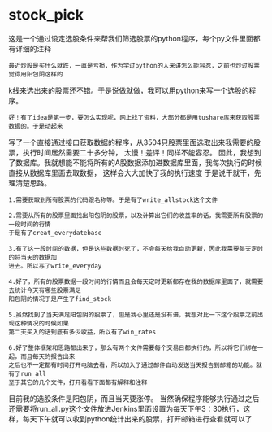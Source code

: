 # stock_pick
这是一个通过设定选股条件来帮我们筛选股票的python程序，每个py文件里面都有详细的注释

	最近炒股是买什么就跌，一直是亏损，作为学过python的人来讲怎么能容忍，之前也炒过股票觉得用阳包阴这样的
k线来选出来的股票还不错。于是说做就做，我可以用python来写一个选股的程序。

	好！有了idea是第一步，要怎么实现呢，网上找了资料，大部分都是用tushare库来获取股票数据的。于是动起来
写了一个直接通过接口获取数据的程序，从3504只股票里面选取出来我需要的股票，执行时间居然需要二十多分钟，
太慢！差评！同样不能容忍。
	因此，我想到了数据库。我就想能不能将所有的A股数据添加进数据库里面，我每次执行的时候直接从数据库里面去取数据，
这样会大大加快了我的执行速度
	于是说干就干，先理清楚思路。
	
	1.需要获取到所有股票的代码跟名称等。于是有了write_allstock这个文件
	
	2.需要从所有的股票里面找出阳包阴的股票，以及计算出它们的收益率的话，我需要所有股票的一段时间的行情
	于是有了creat_everydatebase
	
	3.有了这一段时间的数据，但是这些数据时死了，不会每天给我自动更新，因此我需要每天定时的将当天的数据加
	进去。所以写了write_everyday
	
	4.好了，所有的股票数据一段时间的行情而且会每天定时更新都存在我的数据库里面了，就需要去统计今天有哪些股票满足
	阳包阴的情况于是产生了find_stock
	
	5.虽然找到了当天满足阳包阴的股票了，但是我心里还是没有谱，我想对比一下这个股票之前出现这种情况的时候如果
	第二天买入的话到底有多少收益，所以有了win_rates
	
	6.好了整体框架和思路都出来了，那么有两个文件需要每个交易日都执行的，所以将它们绑在一起，而且每天的报告出来
	之后也不一定都有时间打开电脑去看，所以加入了通过邮件自动发送当天报告到邮箱的功能。就有了run_all
	至于其它的几个文件，打开看看下面都有解释和注释
	

目前我的选股条件是阳包阴，而且当天要涨停。
当然确保程序能够执行通过之后还需要将run_all.py这个文件放进Jenkins里面设置为每天下午3：30执行，这样，每天下午就可以收到python统计出来的股票，打开邮箱进行查看就可以了
